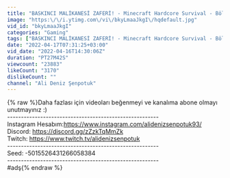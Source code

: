 ```yaml
---
title: "BASKINCI MALİKANESİ ZAFERİ! - Minecraft Hardcore Survival - Bölüm 21"
image: "https:\/\/i.ytimg.com\/vi\/bkyLmaaJkgI\/hqdefault.jpg"
vid_id: "bkyLmaaJkgI"
categories: "Gaming"
tags: ["BASKINCI MALİKANESİ ZAFERİ! - Minecraft Hardcore Survival - Bölüm 21","minecraft","ali deniz şenpotuk"]
date: "2022-04-17T07:31:25+03:00"
vid_date: "2022-04-16T14:30:06Z"
duration: "PT27M42S"
viewcount: "23883"
likeCount: "3170"
dislikeCount: ""
channel: "Ali Deniz Şenpotuk"
---
```

{% raw %}Daha fazlası için videoları beğenmeyi ve kanalıma abone olmayı unutmayınız :) <br />-------------------------------------------------------<br />Instagram Hesabım:<a rel="nofollow" target="blank" href="https://www.instagram.com/alidenizsenpotuk93/">https://www.instagram.com/alidenizsenpotuk93/</a><br />Discord: <a rel="nofollow" target="blank" href="https://discord.gg/zZzkTqMmZk">https://discord.gg/zZzkTqMmZk</a><br />Twitch: <a rel="nofollow" target="blank" href="https://www.twitch.tv/alidenizsenpotuk">https://www.twitch.tv/alidenizsenpotuk</a><br />-------------------------------------------------------<br />Seed: -5015526431266058384<br />-------------------------------------------------------<br /> #adş{% endraw %}
